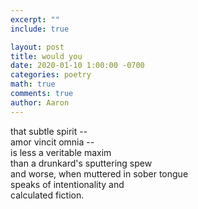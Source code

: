 ```yaml
---
excerpt: ""
include: true

layout: post
title: would you 
date: 2020-01-10 1:00:00 -0700
categories: poetry
math: true
comments: true
author: Aaron
---
```




that subtle spirit --  
amor vincit omnia --  
is less a veritable maxim  
than a drunkard's sputtering spew  
and worse, when muttered in sober tongue  
speaks of intentionality and  
calculated fiction.
